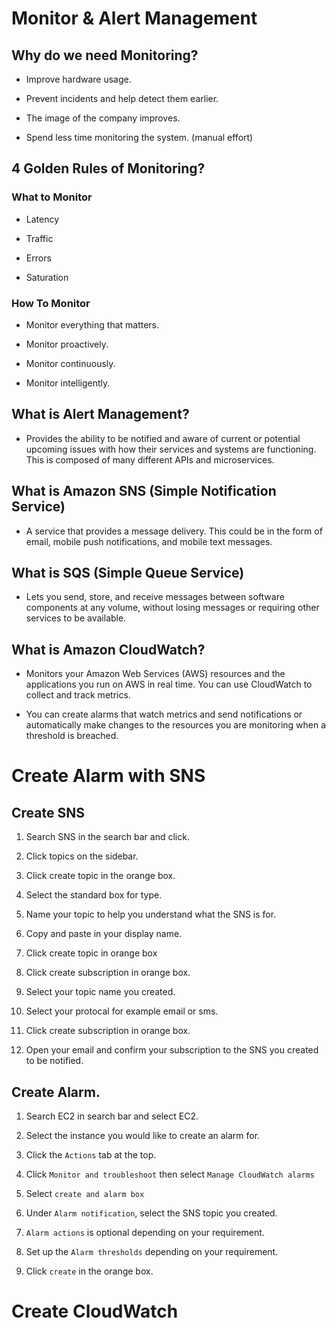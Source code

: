 # Monitor & Alert Management

## Why do we need Monitoring?

- Improve hardware usage.

- Prevent incidents and help detect them earlier.
- The image of the company improves.
- Spend less time monitoring the system. (manual effort)

## 4 Golden Rules of Monitoring?

### What to Monitor
- Latency

- Traffic 
- Errors
- Saturation

### How To Monitor
- Monitor everything that matters.

- Monitor proactively.
- Monitor continuously.
- Monitor intelligently.

## What is Alert Management?

- Provides the ability to be notified and aware of current or potential upcoming issues with how their services and systems are functioning. This is composed of many different APIs and microservices.

## What is Amazon SNS (Simple Notification Service)

- A service that provides a message delivery. This could be in the form of email, mobile push notifications, and mobile text messages.

## What is SQS (Simple Queue Service)

- Lets you send, store, and receive messages between software components at any volume, without losing messages or requiring other services to be available.

## What is Amazon CloudWatch?

- Monitors your Amazon Web Services (AWS) resources and the applications you run on AWS in real time. You can use CloudWatch to collect and track metrics.

- You can create alarms that watch metrics and send notifications or automatically make changes to the resources you are monitoring when a threshold is breached.

# Create Alarm with SNS

## Create SNS

1. Search SNS in the search bar and click.

2. Click topics on the sidebar.

3. Click create topic in the orange box.

4. Select the standard box for type.

5. Name your topic to help you understand what the SNS is for.

6. Copy and paste in your display name.

7. Click create topic in orange box

8. Click create subscription in orange box.

9. Select your topic name you created.

10. Select your protocal for example email or sms.

11. Click create subscription in orange box.

12. Open your email and confirm your subscription to the SNS you created to be notified.

## Create Alarm.

1. Search EC2 in search bar and select EC2.

2. Select the instance you would like to create an alarm for.

3. Click the `Actions` tab at the top.

4. Click `Monitor and troubleshoot` then select `Manage CloudWatch alarms`

5. Select `create and alarm box`

6. Under `Alarm notification`, select the SNS topic you created.

7. `Alarm actions` is optional depending on your requirement.

8. Set up the `Alarm thresholds` depending on your requirement.

9. Click `create` in the orange box.

# Create CloudWatch